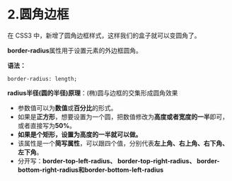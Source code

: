 # 2.圆角边框

在 CSS3 中，新增了圆角边框样式，这样我们的盒子就可以变圆角了。

**border-radius**属性用于设置元素的外边框圆角。

**语法：**

    border-radius: length;

**radius半径(圆的半径)原理**：(椭)圆与边框的交集形成圆角效果

* 参数值可以为**数值**或**百分比**的形式。
* 如果是**正方形**，想要设置为一个圆，把数值修改为**高度或者宽度的一半**即可，或者直接写为**50%**。
* **如果是个矩形，设置为高度的一半就可以做。**
* 该属性是一个**简写属性**，可以跟四个值，分别代表**左上角、右上角、右下角、左下角**。
* 分开写：**border-top-left-radius、 border-top-right-radius、 border-bottom-right-radius和border-bottom-left-radius**